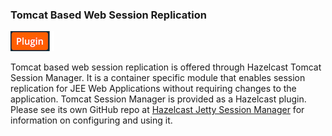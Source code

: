
### Tomcat Based Web Session Replication

![image](images/Plugin.png)

Tomcat based web session replication is offered through Hazelcast Tomcat Session Manager. It is a container specific module that enables session replication for JEE Web Applications without requiring changes to the application. Tomcat Session Manager is provided as a Hazelcast plugin. Please see its own GitHub repo at [Hazelcast Jetty Session Manager](https://github.com/hazelcast/hazelcast-tomcat-sessionmanager) for information on configuring and using it.

